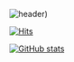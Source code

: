 ![header](https://capsule-render.vercel.app/api?type=waving&color=timeGradient&text=Welcome%20to%20My%20GitHub%20👋&animation=twinkling&fontSize=35&fontAlignY=40&fontAlign=70&height=250))

[![Hits](https://hits.seeyoufarm.com/api/count/incr/badge.svg?url=https%3A%2F%2Fgithub.com%2F211dbwls&count_bg=%23CCC5FF&title_bg=%23555555&icon=github.svg&icon_color=%23E7E7E7&title=hits&edge_flat=false)](https://hits.seeyoufarm.com)

[![GitHub stats](https://github-readme-stats.vercel.app/api?username=211dbwls&include_all_commits=true&theme=nord&hide_border=true&count_private=true)](https://github.com/211dbwls/github-readme-stats)

